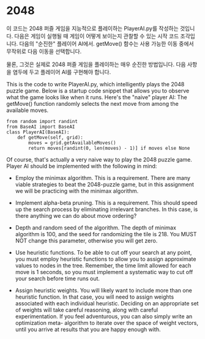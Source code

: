 # 2048


이 코드는 2048 퍼즐 게임을 지능적으로 플레이하는 PlayerAI.py를 작성하는 것입니다. 다음은 게임이 실행될 때 게임이 어떻게 보이는지 관찰할 수 있는 시작 코드 조각입니다. 다음의 "순진한" 플레이어 AI에서. getMove() 함수는 사용 가능한 이동 중에서 무작위로 다음 이동을 선택합니다.


물론, 그것은 실제로 2048 퍼즐 게임을 플레이하는 매우 순진한 방법입니다. 다음 사항을 염두에 두고 플레이어 AI를 구현해야 합니다.

This is the code to write PlayerAI.py, which intelligently plays the 2048 puzzle game. Below is a startup code snippet that allows you to observe what the game looks like when it runs. Here's the "naive" player AI: The getMove() function randomly selects the next move from among the available moves.

```
from random import randint 
from BaseAI import BaseAI 
class PlayerAI(BaseAI): 
    def getMove(self, grid): 
        moves = grid.getAvailableMoves() 
        return moves[randint(0, len(moves) - 1)] if moves else None 
```

Of course, that's actually a very naive way to play the 2048 puzzle game. Player AI should be implemented with the following in mind:

* Employ the minimax algorithm. This is a requirement. There are many viable strategies to 
beat the 2048-puzzle game, but in this assignment we will be practicing with the minimax 
algorithm. 

* Implement alpha-beta pruning. This is a requirement. This should speed up the search 
process by eliminating irrelevant branches. In this case, is there anything we can do about 
move ordering? 

* Depth and random seed of the algorithm. The depth of minimax algorithm is 100, and the 
seed for randomizing the tile is 218. You MUST NOT change this parameter, otherwise 
you will get zero.

* Use heuristic functions. To be able to cut off your search at any point, you must employ 
heuristic functions to allow you to assign approximate values to nodes in the tree. Remember, 
the time limit allowed for each move is 1 seconds, so you must implement a systematic way 
to cut off your search before time runs out.

* Assign heuristic weights. You will likely want to include more than one heuristic function. In 
that case, you will need to assign weights associated with each individual heuristic. Deciding 
on  an  appropriate  set  of  weights  will  take  careful  reasoning,  along  with  careful 
experimentation. If you feel adventurous, you can also simply write an optimization meta- 
algorithm to iterate over the space of weight vectors, until you arrive at results that you are 
happy enough with.